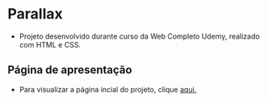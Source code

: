 # Parallax
- Projeto desenvolvido durante curso da Web Completo Udemy, realizado com HTML e CSS.
## Página de apresentação
- Para visualizar a página incial do projeto, clique [aqui.](https://francisco-93.github.io/Parallax/.)

